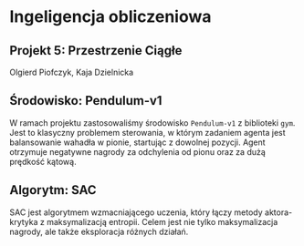 # Ingeligencja obliczeniowa

## Projekt 5: Przestrzenie Ciągłe

Olgierd Piofczyk, Kaja Dzielnicka

## Środowisko: Pendulum-v1

W ramach projektu zastosowaliśmy środowisko `Pendulum-v1` z biblioteki `gym`. Jest to klasyczny problemem sterowania, w którym zadaniem agenta jest balansowanie wahadła w pionie, startując z dowolnej pozycji. Agent otrzymuje negatywne nagrody za odchylenia od pionu oraz za dużą prędkość kątową.

## Algorytm: SAC

SAC jest algorytmem wzmacniającego uczenia, który łączy metody aktora-krytyka z maksymalizacją entropii. Celem jest nie tylko maksymalizacja nagrody, ale także eksploracja różnych działań.
